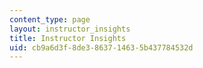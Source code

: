 ```yaml
---
content_type: page
layout: instructor_insights
title: Instructor Insights
uid: cb9a6d3f-8de3-8637-1463-5b437784532d
---
```



